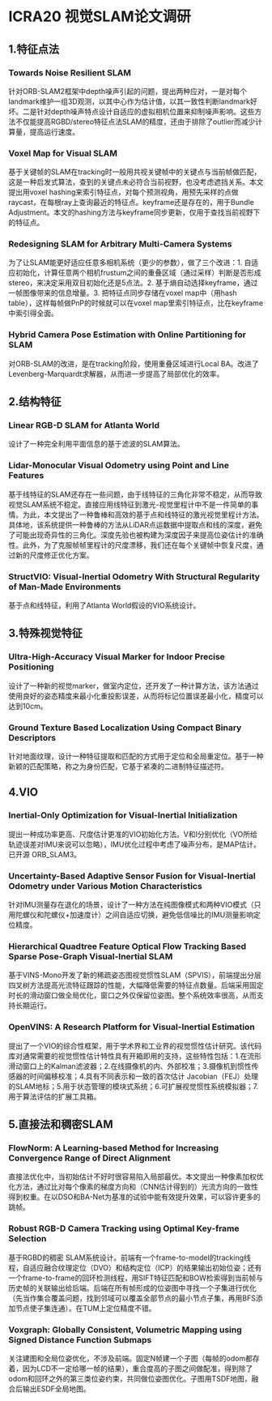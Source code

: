 # ICRA20 视觉SLAM论文调研
## 1.特征点法
### Towards Noise Resilient SLAM
针对ORB-SLAM2框架中depth噪声引起的问题，提出两种应对，一是对每个landmark维护一组3D观测，以其中心作为估计值，以其一致性判断landmark好坏。二是针对depth噪声特点设计自适应的虚拟相机位置来抑制噪声影响。这些方法不仅能提高RGBD/stereo特征点法SLAM的精度，还由于排除了outlier而减少计算量，提高运行速度。

### Voxel Map for Visual SLAM
基于关键帧的SLAM在tracking时一般用共视关键帧中的关键点与当前帧做匹配，这是一种启发式算法，查到的关键点未必符合当前视野，也没考虑遮挡关系。本文提出用voxel hashing来索引特征点，对每个预测视角，用预先采样的点做raycast，在每根ray上查询最近的特征点。keyframe还是存在的，用于Bundle Adjustment。本文的hashing方法与keyframe同步更新，仅用于查找当前视野下的特征点。

### Redesigning SLAM for Arbitrary Multi-Camera Systems
为了让SLAM能更好适应任意多相机系统（更少的参数），做了三个改进：1. 自适应初始化，计算任意两个相机frustum之间的重叠区域（通过采样）判断是否形成stereo，来决定采用双目初始化还是5点法。2. 基于熵自动选择keyframe，通过一帧图像带来的信息增量。3. 把特征点同步存储在voxel map中（用hash table），这样每帧做PnP的时候就可以在voxel map里索引特征点，比在keyframe中索引得全面。

### Hybrid Camera Pose Estimation with Online Partitioning for SLAM
对ORB-SLAM的改进，是在tracking阶段，使用重叠区域进行Local BA。改进了Levenberg-Marquardt求解器，从而进一步提高了局部优化的效率。

## 2.结构特征
### Linear RGB-D SLAM for Atlanta World
设计了一种完全利用平面信息的基于滤波的SLAM算法。

### Lidar-Monocular Visual Odometry using Point and Line Features
基于线特征的SLAM还存在一些问题，由于线特征的三角化非常不稳定，从而导致视觉SLAM系统不稳定。直接应用线特征到激光-视觉里程计中不是一件简单的事情。为此，本文提出了一种鲁棒和高效的基于点和线特征的激光视觉里程计方法。具体地，该系统提供一种鲁棒的方法从LiDAR点运数据中提取点和线的深度，避免了可能出现奇异性的三角化。深度先验也被构建为深度因子来提高位姿估计的准确性。此外，为了克服帧帧里程计的尺度漂移，我们还在每个关键帧中恢复尺度，通过新的尺度修正优化方案。

### StructVIO: Visual-Inertial Odometry With Structural Regularity of Man-Made Environments
基于点和线特征，利用了Atlanta World假设的VIO系统设计。

## 3.特殊视觉特征
### Ultra-High-Accuracy Visual Marker for Indoor Precise Positioning
设计了一种新的视觉marker，做室内定位，还开发了一种计算方法，该方法通过使用良好的姿态精度来最小化重投影误差，从而将标记位置误差最小化，精度可以达到10cm。

### Ground Texture Based Localization Using Compact Binary Descriptors
针对地面纹理，设计一种特征提取和匹配的方式用于定位和全局重定位。基于一种新颖的匹配策略，称之为身份匹配，它基于紧凑的二进制特征描述符。

## 4.VIO
### Inertial-Only Optimization for Visual-Inertial Initialization
提出一种成功率更高、尺度估计更准的VIO初始化方法。V和I分别优化（VO所给轨迹误差对IMU来说可以忽略），IMU优化过程中考虑了噪声分布，是MAP估计。已开源 ORB_SLAM3。

### Uncertainty-Based Adaptive Sensor Fusion for Visual-Inertial Odometry under Various Motion Characteristics
针对IMU测量存在退化的场景，设计了一种方法在纯图像模式和两种VIO模式（只用陀螺仪和陀螺仪+加速度计）之间自适应切换，避免低信噪比的IMU测量影响定位精度。

### Hierarchical Quadtree Feature Optical Flow Tracking Based Sparse Pose-Graph Visual-Inertial SLAM
基于VINS-Mono开发了新的稀疏姿态图视觉惯性SLAM（SPVIS），前端提出分层四叉树方法提高光流特征跟踪的性能，大幅降低需要的特征点数量。后端采用固定时长的滑动窗口做全局优化，窗口之外仅保留位姿图。整个系统效率很高，从而支持长期运行。

### OpenVINS: A Research Platform for Visual-Inertial Estimation
提出了一个VIO的综合性框架，用于学术界和工业界的视觉惯性估计研究。该代码库对通常需要的视觉惯性估计特性具有开箱即用的支持，这些特性包括：1.在流形滑动窗口上的Kalman滤波器；2.在线摄像机的内、外部校准；3.摄像机到惯性传感器的时间偏移校准；4.具有不同表示和一致的首次估计 Jacobian（FEJ）处理的SLAM地标；5.用于状态管理的模块式系统；6.可扩展视觉惯性系统模拟器；7.用于算法评估的扩展工具箱。

## 5.直接法和稠密SLAM
### FlowNorm: A Learning-based Method for Increasing Convergence Range of Direct Alignment
直接法优化中，当初始估计不好时很容易陷入局部最优。本文提出一种像素加权优化方法，通过比对每个像素的梯度方向和（CNN估计得到的）光流方向的一致性得到权重。在以DSO和BA-Net为基准的试验中能有效提升效果，可以容许更多的跳帧。

### Robust RGB-D Camera Tracking using Optimal Key-frame Selection
基于RGBD的稠密 SLAM系统设计。前端有一个frame-to-model的tracking线程，自适应融合纹理定位（DVO）和结构定位（ICP）的结果输出初始位姿；还有一个frame-to-frame的回环检测线程，用SIFT特征匹配和BOW检索得到当前帧与历史帧的关联输出给后端。后端在所有帧形成的位姿图中寻找一个子集进行优化（先当作集合覆盖问题，找到邻域可以覆盖全部节点的最小节点子集，再用BFS添加节点使子集连通）。在TUM上定位精度不错。

### Voxgraph: Globally Consistent, Volumetric Mapping using Signed Distance Function Submaps
关注建图和全局位姿优化，不涉及前端。固定N帧建一个子图（每帧的odom都存着，因为LCD不一定给哪一帧的结果），重合度高的子图之间做配准，得到除了odom和回环之外的第三类位姿约束，共同做位姿图优化。子图用TSDF地图，融合后输出ESDF全局地图。
























